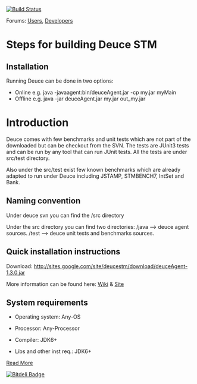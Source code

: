 [![Build Status](https://secure.travis-ci.org/DeuceSTM/DeuceSTM.png)](http://travis-ci.org/DeuceSTM/DeuceSTM)

Forums:  [Users](http://groups.google.com/group/deuce-stm), [Developers](http://groups.google.com/group/deuce-stm-developers)

<h1>Steps for building Deuce STM</h1>

<h2>Installation</h2>

Running Deuce can be done in two options:
   * Online e.g. java -javaagent:bin/deuceAgent.jar -cp my.jar myMain
   * Offline e.g. java -jar deuceAgent.jar my.jar out_my.jar

# Introduction

Deuce comes with few benchmarks and unit tests which are not part of the 
downloaded but can be checkout from the SVN. The tests are JUnit3 tests and 
can be run by any tool that can run JUnit tests. All the tests are under 
src/test directory.

Also under the src/test exist few known benchmarks which are 
already adapted to run under Deuce including JSTAMP, STMBENCH7, IntSet 
and Bank. 

## Naming convention

Under deuce svn you can find the /src directory

Under the src directory you can find two directories: 
   /java --> deuce agent sources.
   /test --> deuce unit tests and benchmarks sources.

## Quick installation instructions

Download: 
http://sites.google.com/site/deucestm/download/deuceAgent-1.3.0.jar

More information can be found here: [Wiki](https://github.com/DeuceSTM/DeuceSTM/wiki/_pages) & [Site](http://sites.google.com/site/deucestm/documentation)

## System requirements

   - Operating system: Any-OS

   - Processor: Any-Processor

   - Compiler: JDK6+ 

   - Libs and other inst req.: JDK6+


[Read More](https://github.com/DeuceSTM/DeuceSTM/wiki/_pages)


[![Bitdeli Badge](https://d2weczhvl823v0.cloudfront.net/DeuceSTM/deucestm/trend.png)](https://bitdeli.com/free "Bitdeli Badge")


